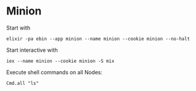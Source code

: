 # Minion

Start with

`elixir -pa ebin --app minion --name minion --cookie minion --no-halt`


Start interactive with

`iex --name minion --cookie minion -S mix`


Execute shell commands on all Nodes:

`Cmd.all "ls"`